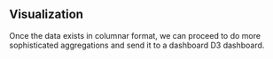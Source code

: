 ## Visualization

Once the data exists in columnar format, we can proceed to do more sophisticated aggregations and send it to a dashboard
D3 dashboard.
